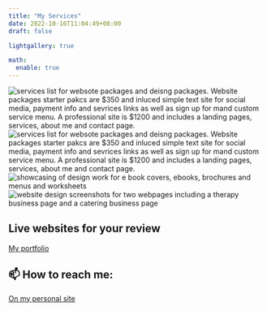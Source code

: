 ```yaml
---
title: "My Services"
date: 2022-10-16T11:04:49+08:00
draft: false

lightgallery: true

math:
  enable: true
---
```




![services list for websote packages and deisng packages. Website packages starter pakcs are $350 and inluced simple text site for social media, payment info and sevrices links as well as sign up for mand custom service menu. A professional site is $1200 and includes a landing pages, services, about me and contact page.](/images/websitepackages.png)
![services list for websote packages and deisng packages. Website packages starter pakcs are $350 and inluced simple text site for social media, payment info and sevrices links as well as sign up for mand custom service menu. A professional site is $1200 and includes a landing pages, services, about me and contact page.](/images/designpackage.png)
![showcasing of design work for e book covers, ebooks, brochures and menus and worksheets](/images/mydesigns.png)
![website design screenshots for two webpages including a therapy business page and a catering business page](/images/mywebsites.png)

## Live websites for your review
[My portfolio](https://africakenyah.com/portfolio)

 
## 📫 How to reach me: 
[On my personal site](https://www.africamincey.com/)<br><br>



